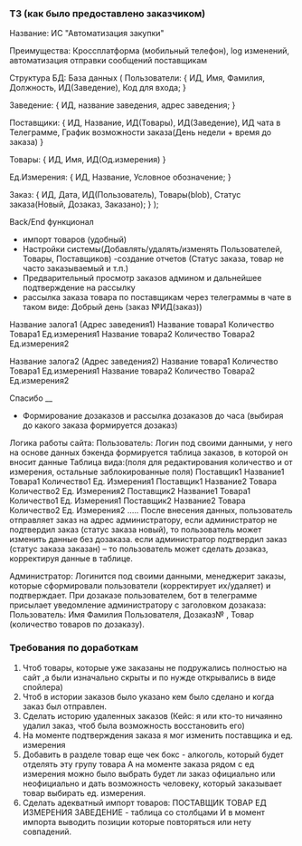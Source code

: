 ### ТЗ (как было предоставлено заказчиком)

Название: ИС "Автоматизация закупки"

Преимущества: Кроссплатформа (мобильный телефон), log изменений, автоматизация отправки сообщений поставщикам


Структура БД:
База данных (
Пользователи:
{
ИД, Имя, Фамилия, Должность, ИД(Заведение), Код для входа;
}

Заведение:
{
ИД, название заведения, адрес заведения;
}

Поставщики:
{
ИД, Название, ИД(Товары), ИД(Заведение), ИД чата в Телеграмме, График возможности заказа(День недели + время до заказа)
}

Товары:
{
ИД, Имя, ИД(Од.измерения)
}

Ед.Измерения:
{
ИД, Название, Условное обозначение;
}

Заказ:
{
ИД, Дата, ИД(Пользователь), Товары(blob), Статус заказа(Новый, Дозаказ, Заказано);
}
);



Back/End функционал
- импорт товаров (удобный)
- Настройки системы(Добавлять/удалять/изменять Пользователей, Товары, Поставщиков)
-создание отчетов (Статус заказа, товар не часто заказываемый и т.п.)
- Предварительный просмотр заказов админом и дальнейшее подтверждение на рассылку
- рассылка заказа товара по поставщикам через телеграммы в чате в таком виде:
Добрый день (заказ №ИД(заказ))

Название залога1
(Адрес заведения1)
Название товара1 Количество Товара1 Ед.измерения1
Название товара2 Количество Товара2 Ед.измерения2

Название залога2
(Адрес заведения2)
Название товара1 Количество Товара1 Ед.измерения1
Название товара2 Количество Товара2 Ед.измерения2

Спасибо
__

- Формирование дозаказов и рассылка дозаказов до часа (выбирая до какого заказа формируется дозаказ)


Логика работы сайта:
Пользователь:
Логин под своими данными, у него на основе данных бэкенда формируется таблица заказов, в которой он вносит данные
Таблица вида:(поля для редактирования количество и от измерения, остальные заблокированные поля)
Поставщик1 Название1 Товара1 Количество1 Ед. Измерения1
Поставщик1 Название2 Товара Количество2 Ед. Измерения2
Поставщик2 Название1 Товара1 Количество1 Ед. Измерения1
Поставщик2 Название2 Товара Количество2 Ед. Измерения2
.....
После внесения данных, пользователь отправляет заказ на адрес администратору,
если администратор не подтвердил заказ (статус заказа новый), то пользователь может изменить данные без дозаказа.
если администратор подтвердил заказ (статус заказа заказан) – то пользователь может сделать дозаказ, корректируя данные в таблице.


Администратор:
Логинится под своими данными, менеджерит заказы, которые сформировали пользователи (корректирует их/удаляет) и подтверждает.
При дозаказе пользователем, бот в телеграмме присылает уведомление администратору с заголовком дозаказа:
Пользователь: Имя Фамилия Пользователя, Дозаказ№ , Товар (количество товаров по дозаказу).

### Требования по доработкам
1) Чтоб товары, которые уже заказаны не подружались полностью на сайт ,а были изначально скрыты и по нужде открывались в виде спойлера)
2) Чтоб в истории заказов было указано кем было сделано и когда заказ был отправлен. 
3) Сделать историю удаленных заказов (Кейс: я или кто-то ничаянно удалил заказ, чтоб была возможность восстановить его)
4) На моменте подтверждения заказа я мог изменить поставщика и ед. измерения
5) Добавить в разделе товар еще чек бокс - алкоголь, который будет отделять эту групу товара
А на моменте заказа рядом с ед измерения можно было выбрать будет ли заказ официально или неофициально и дать возможность человеку, который заказывает товар выбирать ед. измерения.
6) Сделать адекватный импорт товаров: 
ПОСТАВЩИК ТОВАР ЕД ИЗМЕРЕНИЯ ЗАВЕДЕНИЕ - таблица со столбцами 
И в момент импорта выводить позиции которые повторяться или нету совпадений.